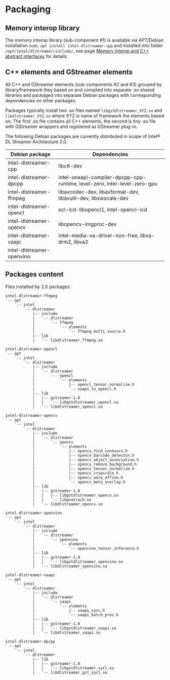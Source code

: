 # Packaging

## Memory interop library

The memory interop library (sub-component #1) is available via
APT/Debian installation `sudo apt install intel-dlstreamer-cpp` and
installed into folder `/opt/intel/dlstreamer/include/`, see
page
[Memory Interop and C++ abstract interfaces](./cpp_interfaces.md) for details.

## C++ elements and GStreamer elements

All C++ and GStreamer elements (sub-components #2 and #3) grouped by
library/framework they based on and compiled into separate .so shared
libraries and packaged into separate Debian packages with corresponding
dependencies on other packages.

Packages typically install two .so files named
`libgstdlstreamer_XYZ.so` and
`libdlstreamer_XYZ.so` where XYZ is name of framework the
elements based on. The first .so file contains all C++ elements, the
second is tiny .so file with GStreamer wrappers and registered as
GStreamer plug-in.

The following Debian packages are currently distributed in scope of
Intel® DL Streamer Architecture 2.0.

| Debian package | Dependencies |
|---|---|
| intel-dlstreamer-cpp | libc6-dev |
| intel-dlstreamer-dpcpp | intel-oneapi-compiler-dpcpp-cpp-runtime, level-zero, intel-level-zero-gpu |
| intel-dlstreamer-ffmpeg | libavcodec-dev, libavformat-dev, libavutil-dev, libswscale-dev |
| intel-dlstreamer-opencl | ocl-icd-libopencl1, intel-opencl-icd |
| intel-dlstreamer-opencv | libopencv-imgproc-dev |
| intel-dlstreamer-vaapi | intel-media-va-driver-non-free, libva-drm2, libva2 |
| intel-dlstreamer-openvino: | &nbsp; |

## Packages content

Files installed by 2.0 packages:

``` none
intel-dlstreamer-ffmpeg
`-- opt
    `-- intel
        `-- dlstreamer
            |-- include
            |   `-- dlstreamer
            |       `-- ffmpeg
            |           `-- elements
            |               `-- ffmpeg_multi_source.h
            |-- lib
            |   `-- libdlstreamer_ffmpeg.so
```

``` none
intel-dlstreamer-opencl
`-- opt
    `-- intel
        `-- dlstreamer
            |-- include
            |   `-- dlstreamer
            |       `-- opencl
            |           `-- elements
            |               |-- opencl_tensor_normalize.h
            |               `-- vaapi_to_opencl.h
            |-- lib
            |   |-- gstreamer-1.0
            |   |   `-- libgstdlstreamer_opencl.so
            |   `-- libdlstreamer_opencl.so
```

``` none
intel-dlstreamer-opencv
`-- opt
    `-- intel
        `-- dlstreamer
            |-- include
            |   `-- dlstreamer
            |       `-- opencv
            |           `-- elements
            |               |-- opencv_find_contours.h
            |               |-- opencv_barcode_detector.h
            |               |-- opencv_object_association.h
            |               |-- opencv_remove_background.h
            |               |-- opencv_tensor_normalize.h
            |               |-- opencv_cropscale.h
            |               |-- opencv_warp_affine.h
            |               `-- opencv_meta_overlay.h
            |-- lib
            |   |-- gstreamer-1.0
            |   |   |-- libgstdlstreamer_opencv.so
            |   |   `-- libgvatrack.so
            |   `-- libdlstreamer_opencv.so
```

``` none
intel-dlstreamer-openvino
`-- opt
    `-- intel
        `-- dlstreamer
            |-- include
            |   `-- dlstreamer
            |       `-- openvino
            |           `-- elements
            |               `-- openvino_tensor_inference.h
            |-- lib
            |   |-- gstreamer-1.0
            |   |   `-- libgstdlstreamer_openvino.so
            |   `-- libdlstreamer_openvino.so
```

``` none
intel-dlstreamer-vaapi
`-- opt
    `-- intel
        `-- dlstreamer
            |-- include
            |   `-- dlstreamer
            |       `-- vaapi
            |           `-- elements
            |               |-- vaapi_sync.h
            |               `-- vaapi_batch_proc.h
            |-- lib
            |   |-- gstreamer-1.0
            |   |   `-- libgstdlstreamer_vaapi.so
            |   `-- libdlstreamer_vaapi.so
```

``` none
intel-dlstreamer-dpcpp
`-- opt
    `-- intel
        `-- dlstreamer
            |-- lib
            |   |-- gstreamer-1.0
            |   |   `-- libgstdlstreamer_sycl.so
            |   `-- libdlstreamer_gst_sycl.so
```
